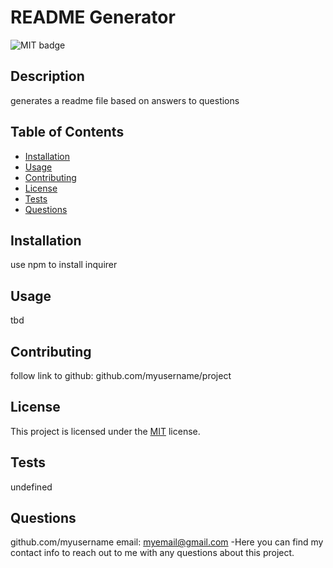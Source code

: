 # README Generator
  
![MIT badge](https://img.shields.io/badge/License-MIT-yellow.svg)
  
## Description
generates a readme file based on answers to questions

## Table of Contents
- [Installation](#installation)
- [Usage](#usage)
- [Contributing](#contributing)
- [License](#license)
- [Tests](#tests)
- [Questions](#questions)

## Installation
use npm to install inquirer

## Usage
tbd

## Contributing
follow link to github: github.com/myusername/project

## License

This project is licensed under the [MIT](https://opensource.org/licenses/MIT) license.

## Tests
undefined

## Questions
github.com/myusername email: myemail@gmail.com
-Here you can find my contact info to reach out to me with any questions about this project.
